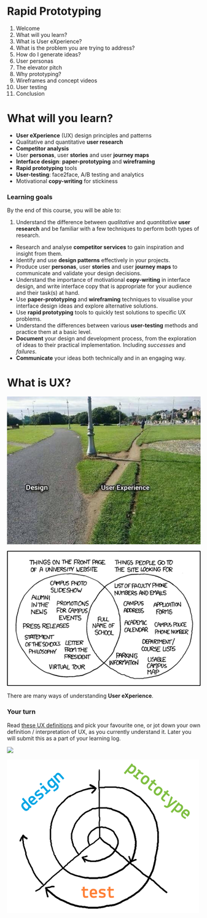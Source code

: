 # Rapid Prototyping

1. Welcome
2. What will you learn?
3. What is User eXperience?
4. What is the problem you are trying to address?
5. How do I generate ideas?
6. User personas
7. The elevator pitch
8. Why prototyping?
9. Wireframes and concept videos
10. User testing
11. Conclusion

# What will you learn?

* **User eXperience** (UX) design principles and patterns  
* Qualitative and quantitative **user research**
* **Competitor analysis**
* User **personas**, user **stories** and user **journey maps**
* **Interface design**: **paper-prototyping** and **wireframing**
* **Rapid prototyping** tools
* **User-testing**: face2face, A/B testing and analytics
* Motivational **copy-writing** for stickiness

### Learning goals

By the end of this course, you will be able to:

1. Understand the difference between *qualitative* and *quantitative* **user research** and be familiar with a few techniques to perform both types of research.
* Research and analyse **competitor services** to gain inspiration and insight from them.
* Identify and use **design patterns** effectively in your projects.
* Produce user **personas**, user **stories** and user **journey maps** to communicate and validate your design decisions.
* Understand the importance of motivational **copy-writing** in interface design, and write interface copy that is appropriate for your audience and their task(s) at hand.
* Use **paper-prototyping** and **wireframing** techniques to visualise your interface design ideas and explore alternative solutions.
* Use **rapid prototyping** tools to quickly test solutions to specific UX problems.
* Understand the differences between various **user-testing** methods and practice them at a basic level.
* **Document** your design and development process, from the exploration of ideas to their practical implementation. Including *successes* and *failures*.
* **Communicate** your ideas both technically and in an engaging way.


# What is UX?

![](assets/design-vs-UX.jpg)

![](assets/xkcd-university-website.png)


There are many ways of understanding **User eXperience**. 

### Your turn

Read [these UX definitions](http://www.allaboutux.org/ux-definitions) and pick your favourite one, or jot down your own definition / interpretation of UX, as you currently understand it. Later you will submit this as a part of your learning log.

[![](https://pbs.twimg.com/media/CYHxskSWkAEjxzJ.jpg:large)](https://twitter.com/RaveWebMedia/status/685094380324130818)


![](assets/iterative-process.png)
